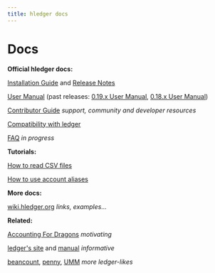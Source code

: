 ```yaml
---
title: hledger docs
---
```


# Docs

**Official hledger docs:**

[Installation Guide](INSTALL.html) and
[Release Notes](NEWS.html)

[User Manual](MANUAL.html) (past releases:
[0.19.x User Manual](0.19/MANUAL.html),
[0.18.x User Manual](0.18/MANUAL.html))

[Contributor Guide](DEVELOPMENT.html) *support, community and developer resources*

[Compatibility with ledger](LEDGER.html)

[FAQ](FAQ.html) *in progress*

**Tutorials:**

[How to read CSV files](CSV.html)

[How to use account aliases](ALIASES.html)

**More docs:**

[wiki.hledger.org](http://wiki.hledger.org) *links, examples...*

**Related:**

[Accounting For Dragons](http://podcastle.org/2009/10/09/pc-miniature-38-accounting-for-dragons) *motivating*

[ledger's site](http://ledger-cli.org) and [manual](http://ledger-cli.org/3.0/doc/ledger3.html) *informative*

[beancount](http://furius.ca/beancount/),
[penny](https://github.com/massysett/penny),
[UMM](http://hackage.haskell.org/package/UMM)
*more ledger-likes*

